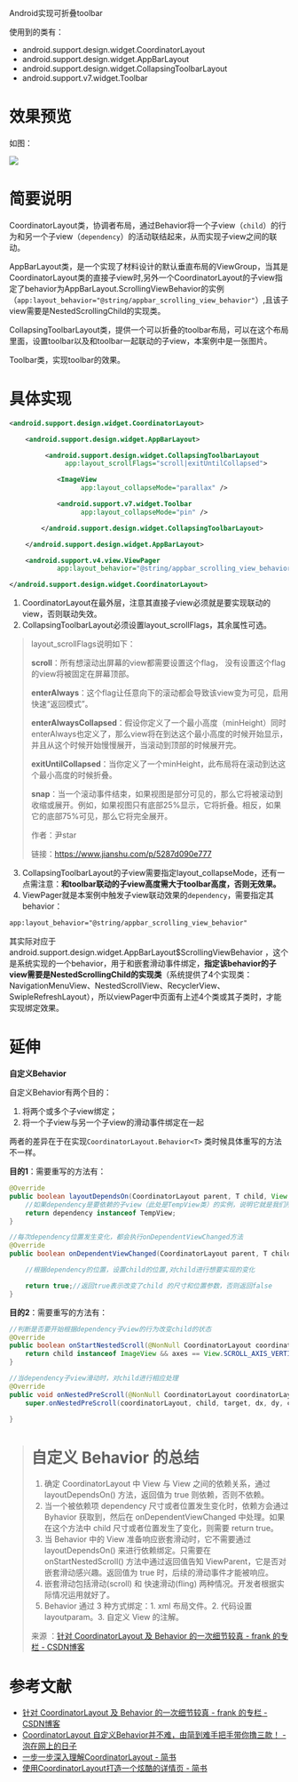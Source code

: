 Android实现可折叠toolbar

使用到的类有：

* android.support.design.widget.CoordinatorLayout
* android.support.design.widget.AppBarLayout
* android.support.design.widget.CollapsingToolbarLayout
* android.support.v7.widget.Toolbar

# 效果预览

如图：

![](https://raw.githubusercontent.com/jixiaoyong/AndroidNote/master/code/2018-02-22/coordinatorlayout.gif)

# 简要说明

CoordinatorLayout类，协调者布局，通过Behavior将一个子view（`child`）的行为和另一个子view（`dependency`）的活动联结起来，从而实现子view之间的联动。

AppBarLayout类，是一个实现了材料设计的默认垂直布局的ViewGroup，当其是CoordinatorLayout类的直接子view时,另外一个CoordinatorLayout的子view指定了behavior为AppBarLayout.ScrollingViewBehavior的实例（`app:layout_behavior="@string/appbar_scrolling_view_behavior"`）,且该子view需要是NestedScrollingChild的实现类。

CollapsingToolbarLayout类，提供一个可以折叠的toolbar布局，可以在这个布局里面，设置toolbar以及和toolbar一起联动的子view，本案例中是一张图片。

Toolbar类，实现toolbar的效果。

# 具体实现

```xml
<android.support.design.widget.CoordinatorLayout>

    <android.support.design.widget.AppBarLayout>

         <android.support.design.widget.CollapsingToolbarLayout
              app:layout_scrollFlags="scroll|exitUntilCollapsed">

            <ImageView 
                  app:layout_collapseMode="parallax" />

            <android.support.v7.widget.Toolbar
                  app:layout_collapseMode="pin" />

        </android.support.design.widget.CollapsingToolbarLayout>

    </android.support.design.widget.AppBarLayout>

    <android.support.v4.view.ViewPager
            app:layout_behavior="@string/appbar_scrolling_view_behavior" />

</android.support.design.widget.CoordinatorLayout>
```

1. CoordinatorLayout在最外层，注意其直接子view必须就是要实现联动的view，否则联动失效。
2. CollapsingToolbarLayout必须设置layout_scrollFlags，其余属性可选。

> layout_scrollFlags说明如下：
>
> **scroll**：所有想滚动出屏幕的view都需要设置这个flag， 没有设置这个flag的view将被固定在屏幕顶部。
>
> **enterAlways**：这个flag让任意向下的滚动都会导致该view变为可见，启用快速“返回模式”。
>
> **enterAlwaysCollapsed**：假设你定义了一个最小高度（minHeight）同时enterAlways也定义了，那么view将在到达这个最小高度的时候开始显示，并且从这个时候开始慢慢展开，当滚动到顶部的时候展开完。
>
> **exitUntilCollapsed**：当你定义了一个minHeight，此布局将在滚动到达这个最小高度的时候折叠。
>
> **snap**：当一个滚动事件结束，如果视图是部分可见的，那么它将被滚动到收缩或展开。例如，如果视图只有底部25%显示，它将折叠。相反，如果它的底部75%可见，那么它将完全展开。
>
> 作者：尹star
>
> 链接：https://www.jianshu.com/p/5287d090e777

3. CollapsingToolbarLayout的子view需要指定layout_collapseMode，还有一点需注意：**和toolbar联动的子view高度需大于toolbar高度，否则无效果。**
4. ViewPager就是本案例中触发子view联动效果的`dependency`，需要指定其behavior：

```xml
app:layout_behavior="@string/appbar_scrolling_view_behavior"
```

其实际对应于android.support.design.widget.AppBarLayout$ScrollingViewBehavior ，这个是系统实现的一个behavior，用于和嵌套滑动事件绑定，**指定该behavior的子view需要是NestedScrollingChild的实现类**（系统提供了4个实现类：NavigationMenuView、NestedScrollView、RecyclerView、SwipleRefreshLayout），所以viewPager中页面有上述4个类或其子类时，才能实现绑定效果。

# 延伸

**自定义Behavior**

自定义Behavior有两个目的：

1. 将两个或多个子view绑定；
2. 将一个子view与另一个子view的滑动事件绑定在一起

两者的差异在于在实现`CoordinatorLayout.Behavior<T>` 类时候具体重写的方法不一样。

**目的1**：需要重写的方法有：

```java
@Override
public boolean layoutDependsOn(CoordinatorLayout parent, T child, View dependency) {
    //如果dependency是要依赖的子view（此处是TempView类）的实例，说明它就是我们所需要的Dependency
    return dependency instanceof TempView;
}

//每次dependency位置发生变化，都会执行onDependentViewChanged方法
@Override
public boolean onDependentViewChanged(CoordinatorLayout parent, T child, View dependency) {

    //根据dependency的位置，设置child的位置,对child进行想要实现的变化

    return true;//返回true表示改变了child 的尺寸和位置参数，否则返回false
}
```

**目的2**：需要重写的方法有：

```java
//判断是否要开始根据dependency子view的行为改变child的状态
@Override
public boolean onStartNestedScroll(@NonNull CoordinatorLayout coordinatorLayout, @NonNull ImageView child,@NonNull View directTargetChild, @NonNull View target, int axes, int type) {
    return child instanceof ImageView && axes == View.SCROLL_AXIS_VERTICAL;//子view是ImageView，并且滑动的方向是垂直的
}

//当dependency子view滑动时，对child进行相应处理
@Override
public void onNestedPreScroll(@NonNull CoordinatorLayout coordinatorLayout, @NonNull ImageView child, @NonNull View target, int dx, int dy, @NonNull int[] consumed, int type) {
    super.onNestedPreScroll(coordinatorLayout, child, target, dx, dy, consumed, type);

}
```



> # 自定义 Behavior 的总结
>
> 1. 确定 CoordinatorLayout 中 View 与 View 之间的依赖关系，通过 layoutDependsOn() 方法，返回值为 true 则依赖，否则不依赖。
> 2. 当一个被依赖项 dependency 尺寸或者位置发生变化时，依赖方会通过 Byhavior 获取到，然后在 onDependentViewChanged 中处理。如果在这个方法中 child 尺寸或者位置发生了变化，则需要 return true。
> 3. 当 Behavior 中的 View 准备响应嵌套滑动时，它不需要通过 layoutDependsOn() 来进行依赖绑定。只需要在 onStartNestedScroll() 方法中通过返回值告知 ViewParent，它是否对嵌套滑动感兴趣。返回值为 true 时，后续的滑动事件才能被响应。
> 4. 嵌套滑动包括滑动(scroll) 和 快速滑动(fling) 两种情况。开发者根据实际情况运用就好了。
> 5. Behavior 通过 3 种方式绑定：1. xml 布局文件。2. 代码设置 layoutparam。3. 自定义 View 的注解。
>
> 来源 ：[针对 CoordinatorLayout 及 Behavior 的一次细节较真 - frank 的专栏 - CSDN博客]( http://blog.csdn.net/briblue/article/details/73076458)

# 参考文献

* [针对 CoordinatorLayout 及 Behavior 的一次细节较真 - frank 的专栏 - CSDN博客](http://blog.csdn.net/briblue/article/details/73076458)  
* [CoordinatorLayout 自定义Behavior并不难，由简到难手把手带你撸三款！ - 泡在网上的日子](http://www.jcodecraeer.com/a/anzhuokaifa/androidkaifa/2016/0824/6565.html)
* [一步一步深入理解CoordinatorLayout - 简书](https://www.jianshu.com/p/8c92d0a1e591)
* [使用CoordinatorLayout打造一个炫酷的详情页 - 简书](https://www.jianshu.com/p/5287d090e777)